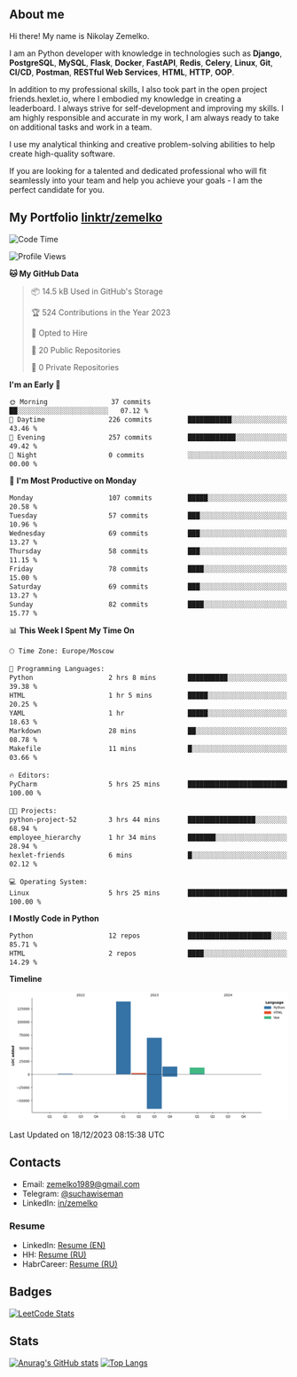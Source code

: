 ## About me
Hi there! My name is Nikolay Zemelko. 

I am an Python developer with knowledge in technologies such as **Django**, **PostgreSQL**, **MySQL**, **Flask**, **Docker**, **FastAPI**, **Redis**, **Celery**, **Linux**, **Git**, **CI/CD**, **Postman**, **RESTful Web Services**, **HTML**, **HTTP**, **OOP**.

In addition to my professional skills, I also took part in the open project friends.hexlet.io, where I embodied my knowledge in creating a leaderboard.
I always strive for self-development and improving my skills. I am highly responsible and accurate in my work, I am always ready to take on additional tasks and work in a team.

I use my analytical thinking and creative problem-solving abilities to help create high-quality software.

If you are looking for a talented and dedicated professional who will fit seamlessly into your team and help you achieve your goals - I am the perfect candidate for you.

## My Portfolio [linktr/zemelko](https://linktr.ee/zemelko)


<!--START_SECTION:waka-->
![Code Time](http://img.shields.io/badge/Code%20Time-46%20hrs%2058%20mins-blue)

![Profile Views](http://img.shields.io/badge/Profile%20Views-0-blue)

**🐱 My GitHub Data** 

> 📦 14.5 kB Used in GitHub's Storage 
 > 
> 🏆 524 Contributions in the Year 2023
 > 
> 💼 Opted to Hire
 > 
> 📜 20 Public Repositories 
 > 
> 🔑 0 Private Repositories 
 > 
**I'm an Early 🐤** 

```text
🌞 Morning                37 commits          ██░░░░░░░░░░░░░░░░░░░░░░░   07.12 % 
🌆 Daytime                226 commits         ███████████░░░░░░░░░░░░░░   43.46 % 
🌃 Evening                257 commits         ████████████░░░░░░░░░░░░░   49.42 % 
🌙 Night                  0 commits           ░░░░░░░░░░░░░░░░░░░░░░░░░   00.00 % 
```
📅 **I'm Most Productive on Monday** 

```text
Monday                   107 commits         █████░░░░░░░░░░░░░░░░░░░░   20.58 % 
Tuesday                  57 commits          ███░░░░░░░░░░░░░░░░░░░░░░   10.96 % 
Wednesday                69 commits          ███░░░░░░░░░░░░░░░░░░░░░░   13.27 % 
Thursday                 58 commits          ███░░░░░░░░░░░░░░░░░░░░░░   11.15 % 
Friday                   78 commits          ████░░░░░░░░░░░░░░░░░░░░░   15.00 % 
Saturday                 69 commits          ███░░░░░░░░░░░░░░░░░░░░░░   13.27 % 
Sunday                   82 commits          ████░░░░░░░░░░░░░░░░░░░░░   15.77 % 
```


📊 **This Week I Spent My Time On** 

```text
🕑︎ Time Zone: Europe/Moscow

💬 Programming Languages: 
Python                   2 hrs 8 mins        ██████████░░░░░░░░░░░░░░░   39.38 % 
HTML                     1 hr 5 mins         █████░░░░░░░░░░░░░░░░░░░░   20.25 % 
YAML                     1 hr                █████░░░░░░░░░░░░░░░░░░░░   18.63 % 
Markdown                 28 mins             ██░░░░░░░░░░░░░░░░░░░░░░░   08.78 % 
Makefile                 11 mins             █░░░░░░░░░░░░░░░░░░░░░░░░   03.66 % 

🔥 Editors: 
PyCharm                  5 hrs 25 mins       █████████████████████████   100.00 % 

🐱‍💻 Projects: 
python-project-52        3 hrs 44 mins       █████████████████░░░░░░░░   68.94 % 
employee_hierarchy       1 hr 34 mins        ███████░░░░░░░░░░░░░░░░░░   28.94 % 
hexlet-friends           6 mins              █░░░░░░░░░░░░░░░░░░░░░░░░   02.12 % 

💻 Operating System: 
Linux                    5 hrs 25 mins       █████████████████████████   100.00 % 
```

**I Mostly Code in Python** 

```text
Python                   12 repos            █████████████████████░░░░   85.71 % 
HTML                     2 repos             ████░░░░░░░░░░░░░░░░░░░░░   14.29 % 
```



**Timeline**

![Lines of Code chart](https://raw.githubusercontent.com/zemelko/zemelko/main/assets/bar_graph.png)


 Last Updated on 18/12/2023 08:15:38 UTC
<!--END_SECTION:waka-->

## Contacts

* Email: [zemelko1989@gmail.com](mailto:zemelko1989@gmail.com)
* Telegram: [@suchawiseman](https://t.me/suchawiseman)
* LinkedIn: [in/zemelko](https://www.linkedin.com/in/zemelko)

### Resume

* LinkedIn: [Resume (EN)](https://www.linkedin.com/in/zemelko)
* HH: [Resume (RU)](https://hh.ru/resume/4a4435a9ff09e87f6c0039ed1f4e475572454c)
* HabrCareer: [Resume (RU)](https://career.habr.com/zemelko1)

## Badges

[![LeetCode Stats](https://leetcode.card.workers.dev/zemelko?font=source_code_pro&extension=null)](https://leetcode.com/zemelko/)

## Stats
[![Anurag's GitHub stats](https://github-readme-stats.vercel.app/api?username=zemelko)](https://github.com/zemelko/github-readme-stats)
[![Top Langs](https://github-readme-stats.vercel.app/api/top-langs/?username=zemelko&layout=compact&langs_count=10)](https://github.com/zemelko/github-readme-stats)
